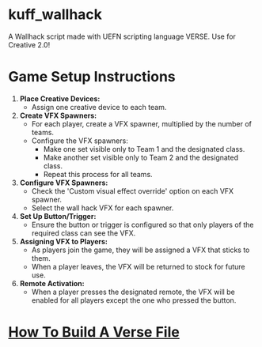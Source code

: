 # kuff_wallhack
A Wallhack script made with UEFN scripting language VERSE. Use for Creative 2.0!

# Game Setup Instructions
1. **Place Creative Devices:**
   - Assign one creative device to each team.
2. **Create VFX Spawners:**
   - For each player, create a VFX spawner, multiplied by the number of teams.
   - Configure the VFX spawners:
     - Make one set visible only to Team 1 and the designated class.
     - Make another set visible only to Team 2 and the designated class.
     - Repeat this process for all teams.
3. **Configure VFX Spawners:**
   - Check the 'Custom visual effect override' option on each VFX spawner.
   - Select the wall hack VFX for each spawner.
4. **Set Up Button/Trigger:**
   - Ensure the button or trigger is configured so that only players of the required class can see the VFX.
5. **Assigning VFX to Players:**
   - As players join the game, they will be assigned a VFX that sticks to them.
   - When a player leaves, the VFX will be returned to stock for future use.
6. **Remote Activation:**
   - When a player presses the designated remote, the VFX will be enabled for all players except the one who pressed the button.
  
# [How To Build A Verse File](https://dev.epicgames.com/documentation/en-us/uefn/create-your-own-device-in-verse#:~:text=Open%20your%20project%20in%20UEFN,the%20Create%20Verse%20Script%20window.)
